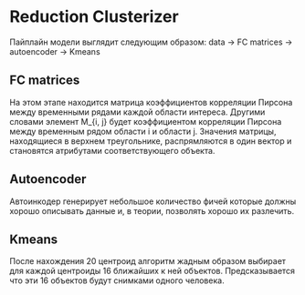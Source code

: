 # Reduction Clusterizer

Пайплайн модели выглядит следующим образом:
data -> FC matrices -> autoencoder -> Kmeans

## FC matrices
На этом этапе находится матрица коэффициентов корреляции Пирсона между временными рядами каждой области интереса. Другими словами элемент M_{i, j} будет коэффициентом корреляции Пирсона между временным рядом области i и области j. Значения матрицы, находящиеся в верхнем треугольнике, распрямляются в один вектор и становятся атрибутами соответствующего объекта.

## Autoencoder
Автоинкодер генерирует небольшое количество фичей которые должны хорошо описывать данные и, в теории, позволять хорошо их разлечить.

## Kmeans
После нахождения 20 центроид алгоритм жадным образом выбирает для каждой центроиды 16 ближайших к ней объектов. Предсказывается что эти 16 объектов будут снимками одного человека.